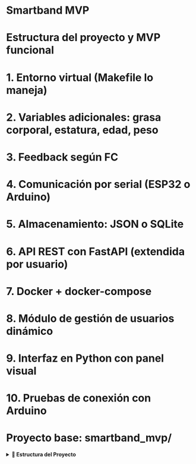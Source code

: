 # Smartband MVP
# Estructura del proyecto y MVP funcional

# 1. Entorno virtual (Makefile lo maneja)
# 2. Variables adicionales: grasa corporal, estatura, edad, peso
# 3. Feedback según FC
# 4. Comunicación por serial (ESP32 o Arduino)
# 5. Almacenamiento: JSON o SQLite
# 6. API REST con FastAPI (extendida por usuario)
# 7. Docker + docker-compose
# 8. Módulo de gestión de usuarios dinámico
# 9. Interfaz en Python con panel visual
# 10. Pruebas de conexión con Arduino

# Proyecto base: smartband_mvp/

<details>
<summary><strong>📂 Estructura del Proyecto</strong></summary>

```text
smartband_mvp/
├── api/
│   └── app.py
├── recommender/
│   └── workout_engine.py
├── sensors/
│   ├── heart_rate_simulator.py
│   └── serial_interface.py
├── storage/
│   ├── history_logger.py
│   ├── db_sqlite.py
│   └── user_profile.py
├── gui/
│   └── dashboard.py
├── arduino/
│   └── connection_test.py
├── tests/
│   ├── test_engine.py
│   ├── test_users.py
│   ├── test_arduino.py
│   ├── test_logger.py
│   └── test_api.py
├── session_history.json
├── requirements.txt
├── Dockerfile
├── docker-compose.yml
├── Makefile
├── README.md
└── main.py
```

## Funcionalidad

- Sugerencias de ejercicios en tiempo real según FC.
- Variables: Estatura, grasa corporal.
- Simulación o conexión real por serial (ESP32).
- API REST con FastAPI.
- Historial en JSON y SQLite.
- GUI con Tkinter.
- Docker y entorno virtual.

## Uso

```bash
make install
make run
```
## Endpoints de la API

### POST /recommend
```json
{
  "heart_rate": 128,
  "height_cm": 175,
  "weight_kg": 70,
  "age": 30,
  "body_fat_pct": 15.2,
  "objective": "cardio"
}
```
**Respuesta:**
```json
{
  "recommendation": "Mantén el ritmo"
}
```

### POST /user/create
```json
{
  "name": "Ana",
  "height_cm": 165,
  "weight_kg": 62,
  "age": 28,
  "body_fat_pct": 18.5,
  "objective": "aerobico"
}
```
**Respuesta:**
```json
{
  "user_id": "UUID generado",
  "name": "Ana",
  "age": 28,
  "height_cm": 165,
  "weight_kg": 62,
  "body_fat_pct": 18.5,
  "objective": "aerobico"
}
```

### Los usuarios se guardan automáticamente en SQLite (`session.db`) en la tabla `users`.

### Interfaz Gráfica
Ejecutar `python gui/dashboard.py` para acceder a una GUI simple.

### Conexión Arduino
Cargar sketch en Arduino que envíe valores de FC por serial. Luego ejecutar:
```bash
python arduino/connection_test.py
```

### Prueba de conexión con Arduino (Mock)
Incluida en `tests/test_arduino.py` usando `monkeypatch` de `pytest`.

